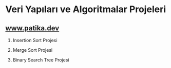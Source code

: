 # Veri Yapıları ve Algoritmalar Projeleri
## www.patika.dev

1. Insertion Sort Projesi

2. Merge Sort Projesi

3. Binary Search Tree Projesi
